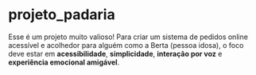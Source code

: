 # projeto_padaria 

Esse é um projeto muito valioso! Para criar um sistema de pedidos online acessível e acolhedor para alguém como a Berta  (pessoa idosa), o foco deve estar em <strong>acessibilidade</strong>, <strong>simplicidade</strong>, <strong>interação por voz</strong> e <strong>experiência emocional amigável</strong>. 
